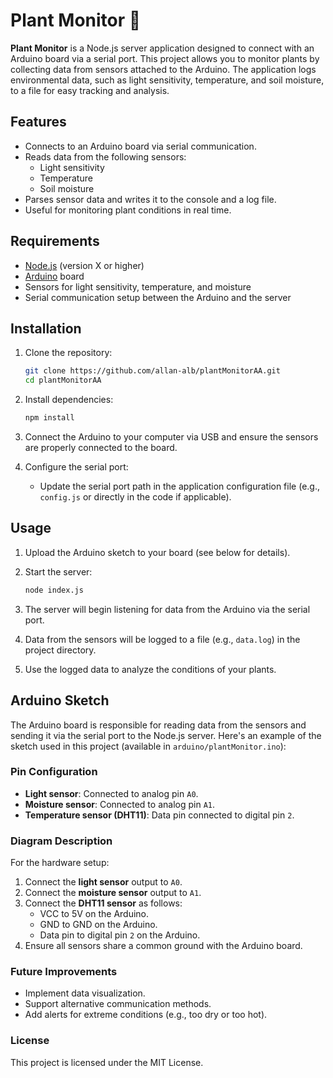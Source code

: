 # Plant Monitor 🌱

**Plant Monitor** is a Node.js server application designed to connect with an Arduino board via a serial port. This project allows you to monitor plants by collecting data from sensors attached to the Arduino. The application logs environmental data, such as light sensitivity, temperature, and soil moisture, to a file for easy tracking and analysis.

## Features

- Connects to an Arduino board via serial communication.
- Reads data from the following sensors:
  - Light sensitivity
  - Temperature
  - Soil moisture
- Parses sensor data and writes it to the console and a log file.
- Useful for monitoring plant conditions in real time.

## Requirements

- [Node.js](https://nodejs.org/) (version X or higher)
- [Arduino](https://www.arduino.cc/) board
- Sensors for light sensitivity, temperature, and moisture
- Serial communication setup between the Arduino and the server

## Installation

1. Clone the repository:
   ```bash
   git clone https://github.com/allan-alb/plantMonitorAA.git
   cd plantMonitorAA
   ```

2. Install dependencies:
   ```bash
   npm install
   ```

3. Connect the Arduino to your computer via USB and ensure the sensors are properly connected to the board.

4. Configure the serial port:
   - Update the serial port path in the application configuration file (e.g., `config.js` or directly in the code if applicable).

## Usage

1. Upload the Arduino sketch to your board (see below for details).
2. Start the server:
   ```bash
   node index.js
   ```

3. The server will begin listening for data from the Arduino via the serial port.

4. Data from the sensors will be logged to a file (e.g., `data.log`) in the project directory.

5. Use the logged data to analyze the conditions of your plants.

## Arduino Sketch

The Arduino board is responsible for reading data from the sensors and sending it via the serial port to the Node.js server. Here's an example of the sketch used in this project (available in `arduino/plantMonitor.ino`):

### Pin Configuration

- **Light sensor**: Connected to analog pin `A0`.
- **Moisture sensor**: Connected to analog pin `A1`.
- **Temperature sensor (DHT11)**: Data pin connected to digital pin `2`.

### Diagram Description

For the hardware setup:
1. Connect the **light sensor** output to `A0`.
2. Connect the **moisture sensor** output to `A1`.
3. Connect the **DHT11 sensor** as follows:
   - VCC to 5V on the Arduino.
   - GND to GND on the Arduino.
   - Data pin to digital pin `2` on the Arduino.
4. Ensure all sensors share a common ground with the Arduino board.

### Future Improvements

- Implement data visualization.
- Support alternative communication methods.
- Add alerts for extreme conditions (e.g., too dry or too hot).

### License

This project is licensed under the MIT License.
